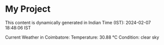 # My Project

This content is dynamically generated in Indian Time (IST): 2024-02-07 18:48:06 IST


Current Weather in Coimbatore:
Temperature: 30.88 °C
Condition: clear sky
